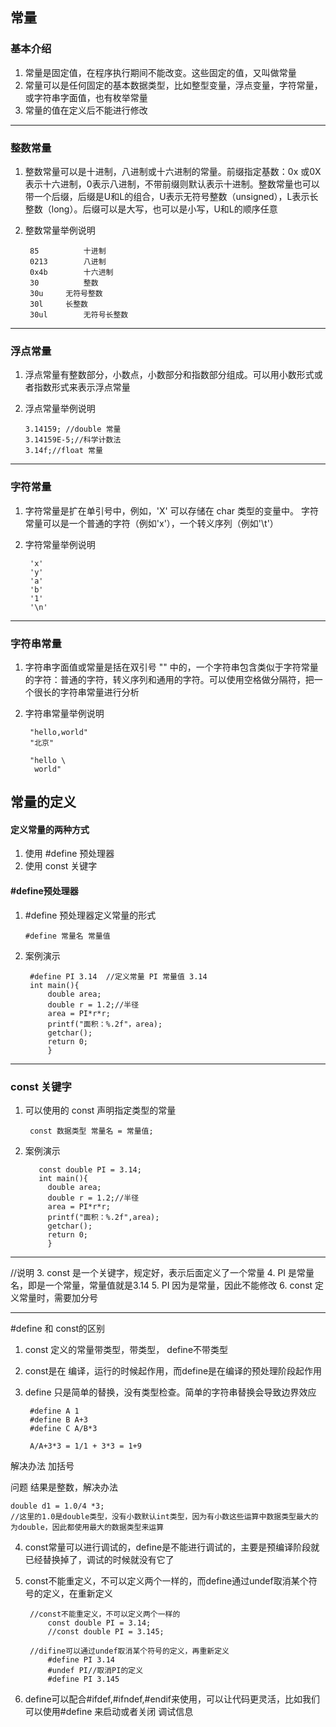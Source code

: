 常量
---
### 基本介绍
1. 常量是固定值，在程序执行期间不能改变。这些固定的值，又叫做常量
2. 常量可以是任何固定的基本数据类型，比如整型变量，浮点变量，字符常量，或字符串字面值，也有枚举常量
3. 常量的值在定义后不能进行修改

---

### 整数常量
1. 整数常量可以是十进制，八进制或十六进制的常量。前缀指定基数：0x 或0X表示十六进制，0表示八进制，不带前缀则默认表示十进制。整数常量也可以带一个后缀，后缀是U和L的组合，U表示无符号整数（unsigned），L表示长整数（long）。后缀可以是大写，也可以是小写，U和L的顺序任意
2. 整数常量举例说明

	    85			十进制
		0213		八进制
		0x4b		十六进制
		30			整数
		30u		无符号整数
		30l		长整数
		30ul		无符号长整数

---


### 浮点常量
1. 浮点常量有整数部分，小数点，小数部分和指数部分组成。可以用小数形式或者指数形式来表示浮点常量
4.  浮点常量举例说明

	    3.14159; //double 常量
		3.14159E-5;//科学计数法
		3.14f;//float 常量

---
### 字符常量
1. 字符常量是扩在单引号中，例如，'X' 可以存储在 char 类型的变量中。 字符常量可以是一个普通的字符（例如'x'），一个转义序列（例如'\t'）
2. 字符常量举例说明

	    'x'
		'y'
		'a'
		'b'
		'1'
		'\n' 

---
### 字符串常量
1. 字符串字面值或常量是括在双引号 "" 中的，一个字符串包含类似于字符常量的字符：普通的字符，转义序列和通用的字符。可以使用空格做分隔符，把一个很长的字符串常量进行分析
2. 字符串常量举例说明

	    "hello,world"
	    "北京"
	    
	    "hello \
		 world"


常量的定义
---
#### 定义常量的两种方式
1. 使用 #define 预处理器
2. 使用 const 关键字

#### #define预处理器
1.  #define 预处理器定义常量的形式

	    #define 常量名 常量值

2. 案例演示

	    #define PI 3.14  //定义常量 PI 常量值 3.14 
	    int main(){
			double area;
			double r = 1.2;//半径
			area = PI*r*r;
			printf("面积：%.2f"，area);
			getchar();
			return 0;
			}

---
### const 关键字
1. 可以使用的 const 声明指定类型的常量

	    const 数据类型 常量名 = 常量值;

2. 案例演示

		  const double PI = 3.14;
		  int main(){
			double area;
			double r = 1.2;//半径
			area = PI*r*r;
			printf("面积：%.2f",area);
			getchar();
			return 0;
			}
			

---
//说明
3. const 是一个关键字，规定好，表示后面定义了一个常量
4. PI 是常量名，即是一个常量，常量值就是3.14
5. PI 因为是常量，因此不能修改
6. const 定义常量时，需要加分号

---

#define 和 const的区别
1. const 定义的常量带类型，带类型， define不带类型
2. const是在 编译，运行的时候起作用，而define是在编译的预处理阶段起作用
3. define 只是简单的替换，没有类型检查。简单的字符串替换会导致边界效应

		

	    #define A 1
		#define B A+3
		#define C A/B*3
		
	    A/A+3*3 = 1/1 + 3*3 = 1+9
解决办法 加括号

问题 结果是整数，解决办法

	double d1 = 1.0/4 *3;
	//这里的1.0是double类型，没有小数默认int类型，因为有小数这些运算中数据类型最大的为double，因此都使用最大的数据类型来运算
4. const常量可以进行调试的，define是不能进行调试的，主要是预编译阶段就已经替换掉了，调试的时候就没有它了
5. const不能重定义，不可以定义两个一样的，而define通过undef取消某个符号的定义，在重新定义

	    //const不能重定义，不可以定义两个一样的
		    const double PI = 3.14;
		    //const double PI = 3.145;
	    
	    //difine可以通过undef取消某个符号的定义，再重新定义
		    #define PI 3.14
		    #undef PI//取消PI的定义
		    #define PI 3.145

6. define可以配合#ifdef,#ifndef,#endif来使用，可以让代码更灵活，比如我们可以使用#define 来启动或者关闭 调试信息
